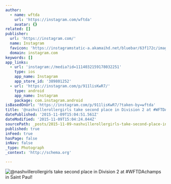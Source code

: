 ```yaml
---
author:
  - name: wftda
    url: 'https://instagram.com/wftda'
    avatar: {}
related: []
publisher:
  url: 'https://instagram.com/'
  name: Instagram
  favicon: 'https://instagramstatic-a.akamaihd.net/bluebar/63f172c/images/ico/favicon.ico'
  domain: instagram.com
keywords: []
app_links:
  - url: 'instagram://media?id=1114032159178032251'
    type: ios
    app_name: Instagram
    app_store_id: '389801252'
  - url: 'https://instagram.com/p/911lisKwR7/'
    type: android
    app_name: Instagram
    package: com.instagram.android
isBasedOnUrl: 'https://instagram.com/p/911lisKwR7/?taken-by=wftda'
title: '@nashvillerollergirls take second place in Division 2 at #WFTDAchamps in Saint Paul!'
datePublished: '2015-11-09T15:04:51.561Z'
dateModified: '2015-11-09T15:04:24.044Z'
sourcePath: _posts/2015-11-09-nashvillerollergirls-take-second-place-in-division-2-at-wf.md
published: true
inFeed: true
hasPage: false
inNav: false
_type: Photograph
_context: 'http://schema.org'

---
```

![&commat;nashvillerollergirls take second place in Division 2 at &num;WFTDAchamps in Saint Paul&excl;](https://scontent.cdninstagram.com/hphotos-xpa1/t51.2885-15/s640x640/sh0.08/e35/11875308_434936533370893_200180917_n.jpg)
